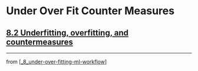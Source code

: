 # Under Over Fit Counter Measures

## [**8.2** Underfitting, overfitting, and countermeasures](https://livebook.manning.com/book/deep-learning-with-javascript/chapter-8/28)

---
from [[_8_under-over-fitting-ml-workflow]]

[//begin]: # "Autogenerated link references for markdown compatibility"
[_8_under-over-fitting-ml-workflow]: ../_8_under-over-fitting-ml-workflow.md "Under Over Fitting ML Workflow"
[//end]: # "Autogenerated link references"
